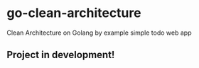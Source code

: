 # go-clean-architecture

Clean Architecture on Golang by example simple todo web app

## Project in development!
